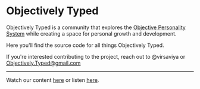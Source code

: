 # Objectively Typed

Objectively Typed is a community that explores the [Objective Personality System](https://www.objectivepersonality.com/) while creating a space for personal growth and development.  

Here you'll find the source code for all things Objectively Typed.

If you're interested contributing to the project, reach out to @virsaviya or Objectively.Typed@gmail.com

-----

Watch our content [here](https://www.youtube.com/channel/UCldvU66GJkprg81_JM7oBNg) or listen [here](https://www.objectivelytyped.com/).
